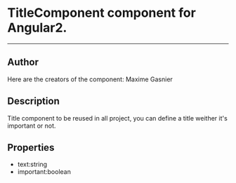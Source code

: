 # TitleComponent component for Angular2. 
*** 
## Author 
 Here are the creators of the component: Maxime Gasnier
## Description 
 Title component to be reused in all project, you can define a title weither it's important or not.
## Properties 
- text:string
- important:boolean

